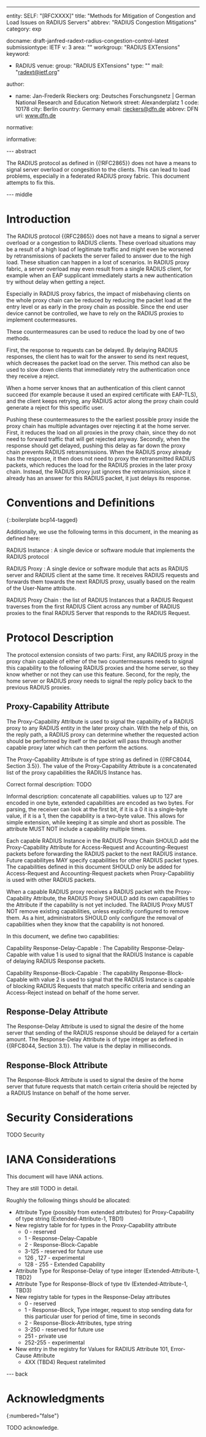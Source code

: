 ---
entity:
  SELF: "[RFCXXXX]"
title: "Methods for Mitigation of Congestion and Load Issues on RADIUS Servers"
abbrev: "RADIUS Congestion Mitigations"
category: exp

docname: draft-janfred-radext-radius-congestion-control-latest
submissiontype: IETF
v: 3
area: ""
workgroup: "RADIUS EXTensions"
keyword:
 - RADIUS
venue:
  group: "RADIUS EXTensions"
  type: ""
  mail: "radext@ietf.org"

author:
  - name: Jan-Frederik Rieckers
    org: Deutsches Forschungsnetz | German National Research and Education Network
    street: Alexanderplatz 1
    code: 10178
    city: Berlin
    country: Germany
    email: rieckers@dfn.de
    abbrev: DFN
    uri: www.dfn.de

normative:

informative:


--- abstract

The RADIUS protocol as defined in {{!RFC2865}} does not have a means to signal server overload or congesition to the clients.
This can lead to load problems, especially in a federated RADIUS proxy fabric.
This document attempts to fix this.

--- middle

# Introduction

The RADIUS protocol {{RFC2865}} does not have a means to signal a server overload or a congestion to RADIUS clients.
These overload situations may be a result of a high load of legitimate traffic and might even be worsened by retransmissions of packets the server failed to answer due to the high load.
These situation can happen in a lost of scenarios.
In RADIUS proxy fabric, a server overload may even result from a single RADIUS client, for example when an EAP supplicant immediately starts a new authentication try without delay when getting a reject.

Especially in RADIUS proxy fabrics, the impact of misbehaving clients on the whole proxy chain can be reduced by reducing the packet load at the entry level or as early in the proxy chain as possible.
Since the end user device cannot be controlled, we have to rely on the RADIUS proxies to implement coutermeasures.

These countermeasures can be used to reduce the load by one of two methods.

First, the response to requests can be delayed. By delaying RADIUS responses, the client has to wait for the answer to send its next request, which decreases the packet load on the server.
This method can also be used to slow down clients that immediately retry the authentication once they receive a reject.

When a home server knows that an authentication of this client cannot succeed (for example because it used an expired certificate with EAP-TLS), and the client keeps retrying, any RADIUS actor along the proxy chain could generate a reject for this specific user.

Pushing these countermeasures to the the earliest possible proxy inside the proxy chain has multiple advantages over rejecting it at the home server.
First, it reduces the load on all proxies in the proxy chain, since they do not need to forward traffic that will get rejected anyway.
Secondly, when the response should get delayed, pushing this delay as far down the proxy chain prevents RADIUS retransmissions.
When the RADIUS proxy already has the response, it then does not need to proxy the retransmitted RADIUS packets, which reduces the load for the RADIUS proxies in the later proxy chain.
Instead, the RADIUS proxy just ignores the retransmission, since it already has an answer for this RADIUS packet, it just delays its response.

# Conventions and Definitions

{::boilerplate bcp14-tagged}

Additionally, we use the following terms in this document, in the meaning as defined here:

RADIUS Instance
: A single device or software module that implements the RADIUS protocol

RADIUS Proxy
: A single device or software module that acts as RADIUS server and RADIUS client at the same time. It receives RADIUS requests and forwards them towards the next RADIUS proxy, usually based on the realm of the User-Name attribute.

RADIUS Proxy Chain
: the list of RADIUS Instances that a RADIUS Request traverses from the first RADIUS Client across any number of RADIUS proxies to the final RADIUS Server that responds to the RADIUS Request.

# Protocol Description

The protocol extension consists of two parts:
First, any RADIUS proxy in the proxy chain capable of either of the two countermeasures needs to signal this capability to the following RADIUS proxies and the home server, so they know whether or not they can use this feature.
Second, for the reply, the home server or RADIUS proxy needs to signal the reply policy back to the previous RADIUS proxies.

## Proxy-Capability Attribute

The Proxy-Capability Attribute is used to signal the capability of a RADIUS proxy to any RADIUS entity in the later proxy chain.
With the help of this, on the reply path, a RADIUS proxy can determine whether the requested action should be performed by itself or the packet will pass through another capable proxy later which can then perform the actions.

The Proxy-Capability Attribute is of type string as defined in {{!RFC8044, Section 3.5}}.
The value of the Proxy-Capability Attribute is a concatenated list of the proxy capabilities the RADIUS Instance has.

Correct formal description: TODO

Informal description: concatenate all capabilities. values up to 127 are encoded in one byte, extended capabilities are encoded as two bytes.
For parsing, the receiver can look at the first bit, if it is a 0 it is a single-byte value, if it is a 1, then the capability is a two-byte value. This allows for simple extension, while keeping it as simple and short as possible. The attribute MUST NOT include a capability multiple times.


Each capable RADIUS Instance in the RADIUS Proxy Chain SHOULD add the Proxy-Capability Attribute for Access-Request and Accounting-Request packets before forwarding the RADIUS packet to the next RADIUS instance.
Future capabilityes MAY specify capabilities for other RADIUS packet types. The capabilities defined in this document SHOULD only be added for Access-Request and Accounting-Request packets when Proxy-Capabilitiy is used with other RADIUS packets.

When a capable RADIUS proxy receives a RADIUS packet with the Proxy-Capability Attribute, the RADIUS Proxy SHOULD add its own capabilities to the Attribute if the capability is not yet included. The RADIUS Proxy MUST NOT remove existing capabilities, unless explicitly configured to remove them. As a hint, administrators SHOULD only configure the removal of capabilities when they know that the capability is not honored.

In this document, we define two capabilities:

Capability Response-Delay-Capable
: The Capability Response-Delay-Capable with value 1 is used to signal that the RADIUS Instance is capable of delaying RADIUS Response packets.

Capability Response-Block-Capable
: The capability Response-Block-Capable with value 2 is used to signal that the RADIUS Instance is capable of blocking RADIUS Requests that match specific criteria and sending an Access-Reject instead on behalf of the home server.

## Response-Delay Attribute

The Response-Delay Attribute is used to signal the desire of the home server that sending of the RADIUS response should be delayed for a certain amount.
The Response-Delay Attribute is of type integer as defined in {{RFC8044, Section 3.1}}.
The value is the deplay in milliseconds.

## Response-Block Attribute

The Response-Block Attribute is used to signal the desire of the home server that future requests that match certain criteria should be rejected by a RADIUS Instance on behalf of the home server.

# Security Considerations

TODO Security


# IANA Considerations

This document will have IANA actions.

They are still TODO in detail.

Roughly the following things should be allocated:

* Attribute Type (possibly from extended attributes) for Proxy-Capability of type string (Extended-Attribute-1, TBD1)
* New registry table for for types in the Proxy-Capability attribute
  * 0 - reserved
  * 1 - Response-Delay-Capable
  * 2 - Response-Block-Capable
  * 3-125 - reserved for future use
  * 126 , 127 - experimental
  * 128 - 255 - Extended Capability
* Attribute Type for Response-Delay of type integer (Extended-Attribute-1, TBD2)
* Attribute Type for Response-Block of type tlv (Extended-Attribute-1, TBD3)
* New registry table for types in the Response-Delay attributes
  * 0 - reserved
  * 1 - Response-Block, Type integer, request to stop sending data for this particular user for period of time, time in seconds
  * 2 - Response-Block-Attributes, type string
  * 3-250 - reserved for future use
  * 251 - private use
  * 252-255 - experimental
* New entry in the registry for Values for RADIUS Attribute 101, Error-Cause Attribute
  * 4XX (TBD4) Request ratelimited

--- back

# Acknowledgments
{:numbered="false"}

TODO acknowledge.

